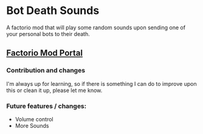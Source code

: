 # Bot Death Sounds
A factorio mod that will play some random sounds upon sending one of your personal bots to their death.

## [Factorio Mod Portal](TBD)

### Contribution and changes
I'm always up for learning, so if there is something I can do to improve upon this or clean it up, please let me know.

### Future features / changes:
- Volume control
- More Sounds
